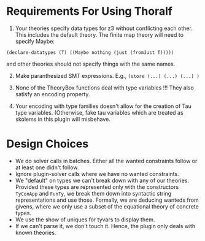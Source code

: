 
# Requirements For Using Thoralf

1. Your theories specify data types for z3 without conflicting each other.
   This includes the default theory. The finite map theory will need to
   specify Maybe:
```
(declare-datatypes (T) ((Maybe nothing (just (fromJust T)))))
```
   and other theories should not specify things with the same names.

2. Make paranthesized SMT expressions. E.g., `(store (...) (...) (...) )`

3. None of the TheoryBox functions deal with type variables !!!  They also
   satisfy an encoding property.

4. Your encoding with type families doesn't allow for the creation of Tau
   type variables. (Otherwise, fake tau variables which are treated as
   skolems in this plugin will misbehave.


# Design Choices

* We do solver calls in batches. Either all the wanted constraints follow
  or at least one didn't follow.
* Ignore plugin-solver calls where we have no wanted constraints.
* We "default" on types we can't break down with any of our theories.
  Provided these types are represented only with the constructors `TyConApp`
  and `FunTy`, we break them down into syntactic string representations and
  use those. Formally, we are deducing wanteds from givens, where we only
  use a subset of the equational theory of concrete types.
* We use the show of uniques for tyvars to display them.
* If we can't parse it, we don't touch it. Hence, the plugin only deals
  with known theories.



